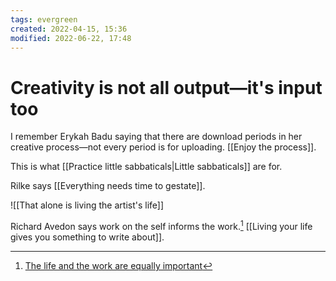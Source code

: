 ```yaml
---
tags: evergreen 
created: 2022-04-15, 15:36
modified: 2022-06-22, 17:48
---
```


# Creativity is not all output—it's input too
I remember Erykah Badu saying that there are download periods in her creative process—not every period is for uploading. [[Enjoy the process]].

This is what [[Practice little sabbaticals|Little sabbaticals]] are for.

Rilke says [[Everything needs time to gestate]]. 

![[That alone is living the artist's life]]

Richard Avedon says work on the self informs the work.[^1] [[Living your life gives you something to write about]].

[^1]: [The life and the work are equally important](https://news.lettersofnote.com/p/the-life-and-the-work-are-equally)